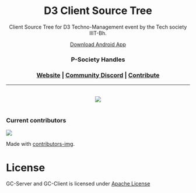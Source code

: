 <h1 align="center">
      D3 Client Source Tree
	<br>
</h1>


<div align="center">
Client Source Tree for D3 Techno-Management event by the Tech society IIIT-Bh.

<a href="https://github.com/p-society/coupon-aggregator-client/releases/download/v1.0.0-alpha/app-release.apk">Download Android App</a>


<h3>P-Society Handles</h3>
<h3 align="center">
	<a href="https://dev-psoc.netlify.app/">Website</a>
	<span> | </span>
	<a href="https://discord.gg/UhmKJGMnan">Community Discord</a>
	<span> | </span>
	<a href="https://github.com/p-society/gc-server/blob/main/docs/CONTRIBUTING.md">Contribute</a>
</h3>

</div>

----------------------------------------

<div align="center">
<br/>
<img src='https://skillicons.dev/icons?i=nextjs' ></img>
</div>
<br/>


### Current contributors <a name="Current contributors"></a>

<a href="https://github.com/p-society/d3-web/graphs/contributors">
  <img src="https://contributors-img.web.app/image?repo=p-society/d3-web" />
</a>

Made with [contributors-img](https://contributors-img.web.app).

# License <a name="License"></a>

GC-Server and GC-Client is licensed under [Apache License](https://github.com/p-society/d3-web/blob/master/LICENSE)
